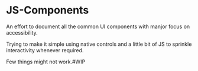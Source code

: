 # JS-Components

An effort to document all the common UI components with manjor focus on accessibility.

Trying to make it simple using native controls and a little bit of JS to sprinkle interactivity whenever required.

Few things might not work.#WIP